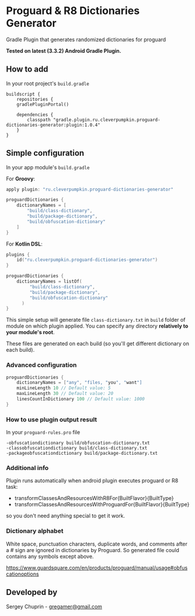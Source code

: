 # Proguard & R8 Dictionaries Generator

Gradle Plugin that generates randomized dictionaries for proguard

**Tested on latest (3.3.2) Android Gradle Plugin.**

## How to add
In your root project's `build.gradle`
```
buildscript {
    repositories {
    gradlePluginPortal()

    dependencies {
        classpath "gradle.plugin.ru.cleverpumpkin.proguard-dictionaries-generator:plugin:1.0.4"
    }
}
```
## Simple configuration
In your app module's `build.gradle`


For **Groovy**:
```groovy
apply plugin: "ru.cleverpumpkin.proguard-dictionaries-generator"

proguardDictionaries {
    dictionaryNames = [
        "build/class-dictionary",
        "build/package-dictionary",
        "build/obfuscation-dictionary"
    ]
}
```

For **Kotlin DSL**:
```kotlin
plugins {
    id("ru.cleverpumpkin.proguard-dictionaries-generator")
}

proguardDictionaries {
    dictionaryNames = listOf(
         "build/class-dictionary",
         "build/package-dictionary",
         "build/obfuscation-dictionary"
      )
}
```

This simple setup will generate file `class-dictionary.txt`
in `build` folder of module on which plugin applied.
You can specify any directory **relatively to your module's root**.

These files are generated on each build
(so you'll get different dictionary on each build).

### Advanced configuration
```groovy
proguardDictionaries {
    dictionaryNames = ["any", "files, "you", "want"]
    minLineLength 10 // Default value: 5
    maxLineLength 30 // Default value: 20
    linesCountInDictionary 100 // Default value: 1000
}
```

### How to use plugin output result
In your `proguard-rules.pro` file
```
-obfuscationdictionary build/obfuscation-dictionary.txt
-classobfuscationdictionary build/class-dictionary.txt
-packageobfuscationdictionary build/package-dictionary.txt
```

### Additional info
Plugin runs automatically when android plugin executes proguard or R8 task:

- transformClassesAndResourcesWithR8For{BuiltFlavor}{BuiltType}
- transformClassesAndResourcesWithProguardFor{BuiltFlavor}{BuiltType}

so you don't need anything special to get it work.


### Dictionary alphabet

White space, punctuation characters, duplicate words,
and comments after a # sign are ignored in dictionaries by Proguard.
So generated file could contains any symbols except above.

https://www.guardsquare.com/en/products/proguard/manual/usage#obfuscationoptions

## Developed by 
Sergey Chuprin - <gregamer@gmail.com>